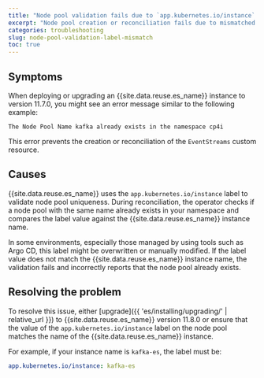 ```yaml
---
title: "Node pool validation fails due to `app.kubernetes.io/instance` label mismatch"
excerpt: "Node pool creation or reconciliation fails due to mismatched label values in Event Streams 11.7.0."
categories: troubleshooting
slug: node-pool-validation-label-mismatch
toc: true
---
```


## Symptoms

When deploying or upgrading an {{site.data.reuse.es_name}} instance to version 11.7.0, you might see an error message similar to the following example:

```console
The Node Pool Name kafka already exists in the namespace cp4i
```

This error prevents the creation or reconciliation of the `EventStreams` custom resource.

## Causes

{{site.data.reuse.es_name}} uses the `app.kubernetes.io/instance` label to validate node pool uniqueness. During reconciliation, the operator checks if a node pool with the same name already exists in your namespace and compares the label value against the {{site.data.reuse.es_name}} instance name.

In some environments, especially those managed by using tools such as Argo CD, this label might be overwritten or manually modified. If the label value does not match the {{site.data.reuse.es_name}} instance name, the validation fails and incorrectly reports that the node pool already exists.

## Resolving the problem

To resolve this issue, either [upgrade]({{ 'es/installing/upgrading/' | relative_url }}) to {{site.data.reuse.es_name}} version 11.8.0 or ensure that the value of the `app.kubernetes.io/instance` label on the node pool matches the name of the {{site.data.reuse.es_name}} instance.

For example, if your instance name is `kafka-es`, the label must be:

```yaml
app.kubernetes.io/instance: kafka-es
```
